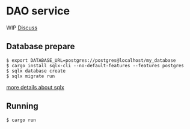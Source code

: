 # DAO service

WIP [Discuss](https://github.com/CympleTech/esse/discussions/20)


## Database prepare
``` shell
$ export DATABASE_URL=postgres://postgres@localhost/my_database
$ cargo install sqlx-cli --no-default-features --features postgres
$ sqlx database create
$ sqlx migrate run
```
[more details about sqlx](https://github.com/launchbadge/sqlx/tree/master/sqlx-cli)


## Running
``` shell
$ cargo run

```
